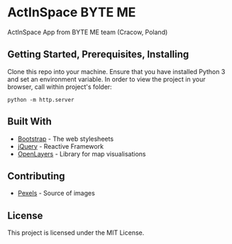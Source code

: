 # ActInSpace BYTE ME

ActInSpace App from BYTE ME team (Cracow, Poland)


## Getting Started, Prerequisites, Installing

Clone this repo into your machine. Ensure that you have installed Python 3 and set an environment variable. In order to view the project in your browser, call within project's folder:

```
python -m http.server
```

## Built With

* [Bootstrap](https://getbootstrap.com/) - The web stylesheets
* [jQuery](https://jquery.com/) - Reactive Framework
* [OpenLayers](https://openlayers.org/) - Library for map visualisations

## Contributing

* [Pexels](https://www.pexels.com/) - Source of images


## License

This project is licensed under the MIT License.

